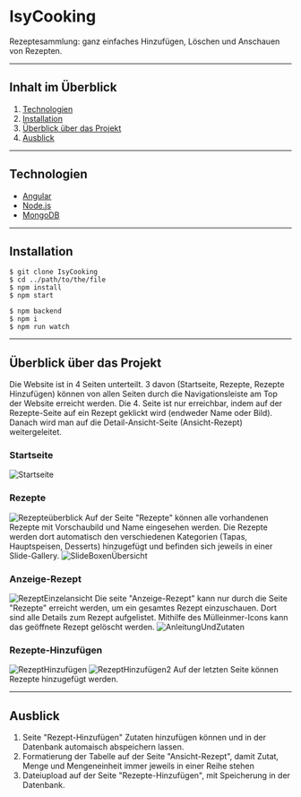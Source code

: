 # IsyCooking
Rezeptesammlung: ganz einfaches Hinzufügen, Löschen und Anschauen von Rezepten. 
***

## Inhalt im Überblick
1. [Technologien](#Technologien)
2. [Installation](#Intallation)
3. [Überblick über das Projekt](#Überblick-über-das-Projekt)
4. [Ausblick](#Ausblick)
***

## Technologien
* [Angular](https://angular.io)
* [Node.js](https://nodejs.org/en/)
* [MongoDB](https://docs.mongodb.com/)
***

## Installation
```
$ git clone IsyCooking
$ cd ../path/to/the/file
$ npm install
$ npm start

$ npm backend 
$ npm i
$ npm run watch
```
***

## Überblick über das Projekt
Die Website ist in 4 Seiten unterteilt. 3 davon (Startseite, Rezepte, Rezepte Hinzufügen)
können von allen Seiten durch die Navigationsleiste am Top der Website erreicht werden. Die 4. Seite ist nur erreichbar,
indem auf der Rezepte-Seite auf ein Rezept geklickt wird (endweder Name oder Bild). Danach wird man auf die Detail-Ansicht-Seite
(Ansicht-Rezept) weitergeleitet.

### Startseite 
![Startseite](https://user-images.githubusercontent.com/82314893/163843306-a98cb49f-2634-48d8-841b-6ea76b8d1a0d.png)

### Rezepte 
![Rezepteüberblick](https://user-images.githubusercontent.com/82314893/163843395-8d4c3bfe-a171-4d95-a345-b1c3dbb87d60.png)
Auf der Seite "Rezepte" können alle vorhandenen Rezepte mit Vorschaubild und Name eingesehen werden.
Die Rezepte werden dort automatisch den verschiedenen Kategorien (Tapas, Hauptspeisen, Desserts) hinzugefügt 
und befinden sich jeweils in einer Slide-Gallery. 
![SlideBoxenÜbersicht](https://user-images.githubusercontent.com/82314893/163843434-e2a99a52-7b47-4083-9088-c82569a475db.png)


### Anzeige-Rezept
![RezeptEinzelansicht](https://user-images.githubusercontent.com/82314893/163843477-cac1bf1c-40e9-4c6a-ab76-cdc50231db93.png)
Die seite "Anzeige-Rezept" kann nur durch die Seite "Rezepte" erreicht werden, um ein gesamtes Rezept
einzuschauen. Dort sind alle Details zum Rezept aufgelistet. Mithilfe des Mülleinmer-Icons kann das geöffnete
Rezept gelöscht werden.
![AnleitungUndZutaten](https://user-images.githubusercontent.com/82314893/163843554-d4bebdc1-7fb5-4065-81b6-9bc75bb7933a.png)

### Rezepte-Hinzufügen 
![RezeptHinzufügen](https://user-images.githubusercontent.com/82314893/163843584-5c7efc0f-bd9d-444b-a06e-ee74a981503d.png)
![RezeptHinzufügen2](https://user-images.githubusercontent.com/82314893/163843617-967d6115-7a54-4df1-8916-cce24587053c.png)
Auf der letzten Seite können Rezepte hinzugefügt werden. 
***

## Ausblick
1. Seite "Rezept-Hinzufügen" Zutaten hinzufügen können und in der Datenbank automaisch 
abspeichern lassen.
2. Formatierung der Tabelle auf der Seite "Ansicht-Rezept", damit Zutat, Menge und Mengeneinheit
immer jeweils in einer Reihe stehen
3. Dateiupload auf der Seite "Rezepte-Hinzufügen", mit Speicherung in der Datenbank.




